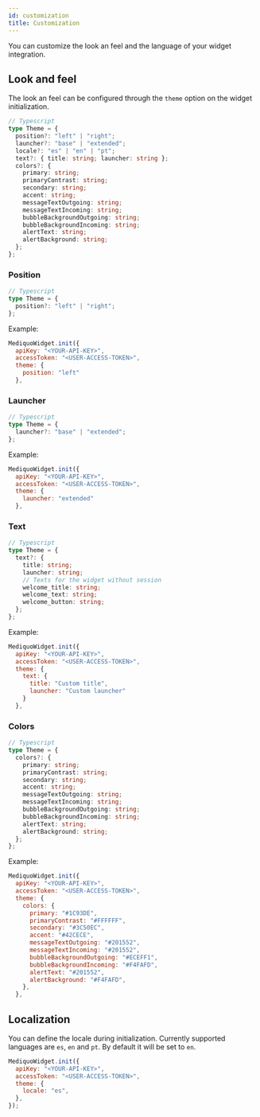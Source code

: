 ```yaml
---
id: customization
title: Customization
---
```


You can customize the look an feel and the language of your widget integration.

## Look and feel
The look an feel can be configured through the `theme` option on the widget initialization.

```ts
// Typescript
type Theme = {
  position?: "left" | "right";
  launcher?: "base" | "extended";
  locale?: "es" | "en" | "pt";
  text?: { title: string; launcher: string };
  colors?: {
    primary: string;
    primaryContrast: string;
    secondary: string;
    accent: string;
    messageTextOutgoing: string;
    messageTextIncoming: string;
    bubbleBackgroundOutgoing: string;
    bubbleBackgroundIncoming: string;
    alertText: string;
    alertBackground: string;
  };
};
```

### Position

```ts
// Typescript
type Theme = {
  position?: "left" | "right";
};
```

Example:

```js
MediquoWidget.init({
  apiKey: "<YOUR-API-KEY>",
  accessToken: "<USER-ACCESS-TOKEN>",
  theme: {
    position: "left"
  },
```

### Launcher

```ts
// Typescript
type Theme = {
  launcher?: "base" | "extended";
};
```

Example:

```js
MediquoWidget.init({
  apiKey: "<YOUR-API-KEY>",
  accessToken: "<USER-ACCESS-TOKEN>",
  theme: {
    launcher: "extended"
  },
```

### Text

```ts
// Typescript
type Theme = {
  text?: {
    title: string;
    launcher: string;
    // Texts for the widget without session
    welcome_title: string;
    welcome_text: string;
    welcome_button: string;
  };
};
```

Example:

```js
MediquoWidget.init({
  apiKey: "<YOUR-API-KEY>",
  accessToken: "<USER-ACCESS-TOKEN>",
  theme: {
    text: {
      title: "Custom title",
      launcher: "Custom launcher"
    }
  },
```

### Colors

```ts
// Typescript
type Theme = {
  colors?: {
    primary: string;
    primaryContrast: string;
    secondary: string;
    accent: string;
    messageTextOutgoing: string;
    messageTextIncoming: string;
    bubbleBackgroundOutgoing: string;
    bubbleBackgroundIncoming: string;
    alertText: string;
    alertBackground: string;
  };
};
```

Example:

```js
MediquoWidget.init({
  apiKey: "<YOUR-API-KEY>",
  accessToken: "<USER-ACCESS-TOKEN>",
  theme: {
    colors: {
      primary: "#1C93DE",
      primaryContrast: "#FFFFFF",
      secondary: "#3C50EC",
      accent: "#42CECE",
      messageTextOutgoing: "#201552",
      messageTextIncoming: "#201552",
      bubbleBackgroundOutgoing: "#ECEFF1",
      bubbleBackgroundIncoming: "#F4FAFD",
      alertText: "#201552",
      alertBackground: "#F4FAFD",
    },
  },
```


## Localization

You can define the locale during initialization. Currently supported languages are `es`, `en` and `pt`. By default it will be set to `en`.

```js
MediquoWidget.init({
  apiKey: "<YOUR-API-KEY>",
  accessToken: "<USER-ACCESS-TOKEN>",
  theme: {
    locale: "es",
  },
});
```
